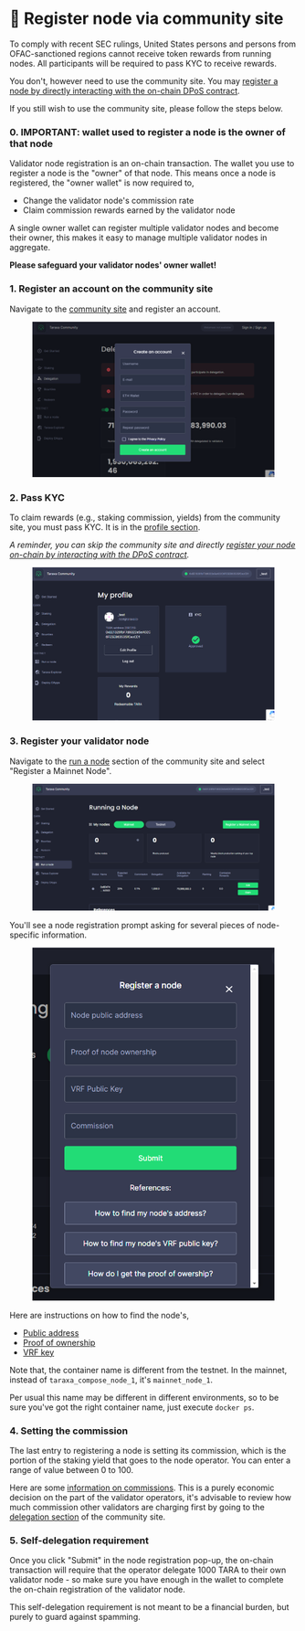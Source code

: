 # 🚩 Register node via community site

To comply with recent SEC rulings, United States persons and persons from OFAC-sanctioned regions cannot receive token rewards from running nodes. All participants will be required to pass KYC to receive rewards.

You don't, however need to use the community site. You may [register a node by directly interacting with the on-chain DPoS contract](register-node-directly-on-chain.md).&#x20;



If you still wish to use the community site, please follow the steps below.&#x20;



### 0.  IMPORTANT: wallet used to register a node is the owner of that node

Validator node registration is an on-chain transaction. The wallet you use to register a node is the "owner" of that node. This means once a node is registered, the "owner wallet" is now required to,&#x20;

* Change the validator node's commission rate
* Claim commission rewards earned by the validator node

A single owner wallet can register multiple validator nodes and become their owner, this makes it easy to manage multiple validator nodes in aggregate.&#x20;

**Please safeguard your validator nodes' owner wallet!**&#x20;



### 1.  Register an account on the community site&#x20;

Navigate to the [community site](http://community.taraxa.io/) and register an account.&#x20;

<figure><img src="../.gitbook/assets/1. register.png" alt=""><figcaption></figcaption></figure>

### 2.  Pass KYC

To claim rewards (e.g., staking commission, yields) from the community site, you must pass KYC. It is in the [profile section](https://community.taraxa.io/profile).&#x20;

_A reminder, you can skip the community site and directly_ [_register your node on-chain by interacting with the DPoS contract_](register-node-directly-on-chain.md)_._&#x20;

<figure><img src="../.gitbook/assets/2. kyc.png" alt=""><figcaption></figcaption></figure>

### 3.  Register your validator node&#x20;

Navigate to the [run a node](https://community.taraxa.io/node) section of the community site and select "Register a Mainnet Node".&#x20;

<figure><img src="../.gitbook/assets/3. register a validator.png" alt=""><figcaption></figcaption></figure>

You'll see a node registration prompt asking for several pieces of node-specific information.&#x20;

<figure><img src="../.gitbook/assets/3. enter node details.png" alt=""><figcaption></figcaption></figure>

Here are instructions on how to find the node's,&#x20;

* [Public address](https://docs.taraxa.io/node-setup/node\_address)
* [Proof of ownership](../node-setup/proof\_owership.md)
* [VRF key](../node-setup/vrf\_key.md)

Note that, the container name is different from the testnet. In the mainnet, instead of `taraxa_compose_node_1`, it's `mainnet_node_1`.&#x20;

Per usual this name may be different in different environments, so to be sure you've got the right container name, just execute `docker ps`.&#x20;

### 4.  Setting the commission

The last entry to registering a node is setting its commission, which is the portion of the staking yield that goes to the node operator. You can enter a range of value between 0 to 100.&#x20;

Here are some [information on commissions](https://docs.taraxa.io/faq/mainnet-candidate#c0e0). This is a purely economic decision on the part of the validator operators, it's advisable to review how much commission other validators are charging first by going to the [delegation section](https://community.taraxa.io/delegation) of the community site.&#x20;

### 5.  Self-delegation requirement

Once you click "Submit" in the node registration pop-up, the on-chain transaction will require that the operator delegate 1000 TARA to their own validator node - so make sure you have enough in the wallet to complete the on-chain registration of the validator node.&#x20;

This self-delegation requirement is not meant to be a financial burden, but purely to guard against spamming.&#x20;
